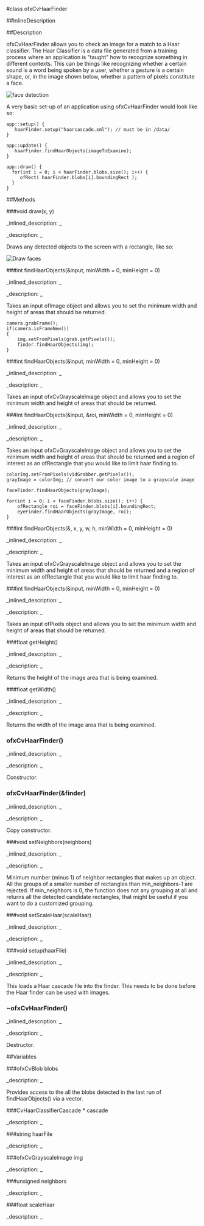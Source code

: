 #class ofxCvHaarFinder


<!--
_visible: True_
_advanced: False_
_istemplated: False_
-->

##InlineDescription






##Description

ofxCvHaarFinder allows you to check an image for a match to a Haar classifier. The Haar Classifier is a data file generated from a training process where an application is "taught" how to recognize something in different contexts. This can be things like recognizing whether a certain sound is a word being spoken by a user, whether a gesture is a certain shape, or, in the image shown below, whether a pattern of pixels constitute a face.

![face detection](face_detection.jpg "Face detection on a photograph")

A very basic set-up of an application using ofxCvHaarFinder would look like so:

~~~~{.cpp}
app::setup() {
   haarFinder.setup("haarcascade.xml"); // must be in /data/
}

app::update() {
   haarFinder.findHaarObjects(imageToExamine);
}

app::draw() {
  for(int i = 0; i < haarFinder.blobs.size(); i++) {
     ofRect( haarFinder.blobs[i].boundingRect );
  }
}

~~~~





##Methods



###void draw(x, y)

<!--
_syntax: draw(x, y)_
_name: draw_
_returns: void_
_returns_description: _
_parameters: float x, float y_
_access: public_
_version_started: 007_
_version_deprecated: _
_summary: _
_constant: False_
_static: False_
_visible: True_
_advanced: False_
-->

_inlined_description: _








_description: _


Draws any detected objects to the screen with a rectangle, like so:

![Draw faces](draw_facedetection.jpg "Detecting faces.")







<!----------------------------------------------------------------------------->

###int findHaarObjects(&input, minWidth = 0, minHeight = 0)

<!--
_syntax: findHaarObjects(&input, minWidth = 0, minHeight = 0)_
_name: findHaarObjects_
_returns: int_
_returns_description: _
_parameters: ofImage &input, int minWidth=0, int minHeight=0_
_access: public_
_version_started: 007_
_version_deprecated: _
_summary: _
_constant: False_
_static: False_
_visible: True_
_advanced: False_
-->

_inlined_description: _








_description: _


Takes an input ofImage object and allows you to set the minimum width and height of areas that should be returned.

~~~~{.cpp}
camera.grabFrame();
if(camera.isFrameNew())
{
	img.setFromPixels(grab.getPixels());
	finder.findHaarObjects(img);
}
~~~~







<!----------------------------------------------------------------------------->

###int findHaarObjects(&input, minWidth = 0, minHeight = 0)

<!--
_syntax: findHaarObjects(&input, minWidth = 0, minHeight = 0)_
_name: findHaarObjects_
_returns: int_
_returns_description: _
_parameters: const ofxCvGrayscaleImage &input, int minWidth=0, int minHeight=0_
_access: public_
_version_started: 007_
_version_deprecated: _
_summary: _
_constant: False_
_static: False_
_visible: True_
_advanced: False_
-->

_inlined_description: _








_description: _


Takes an input ofxCvGrayscaleImage object and allows you to set the minimum width and height of areas that should be returned.







<!----------------------------------------------------------------------------->

###int findHaarObjects(&input, &roi, minWidth = 0, minHeight = 0)

<!--
_syntax: findHaarObjects(&input, &roi, minWidth = 0, minHeight = 0)_
_name: findHaarObjects_
_returns: int_
_returns_description: _
_parameters: const ofxCvGrayscaleImage &input, ofRectangle &roi, int minWidth=0, int minHeight=0_
_access: public_
_version_started: 007_
_version_deprecated: _
_summary: _
_constant: False_
_static: False_
_visible: True_
_advanced: False_
-->

_inlined_description: _








_description: _


Takes an input ofxCvGrayscaleImage object and allows you to set the minimum width and height of areas that should be returned and a region of interest as an ofRectangle that you would like to limit haar finding to.

~~~~{.cpp}
colorImg.setFromPixels(vidGrabber.getPixels());
grayImage = colorImg; // convert our color image to a grayscale image

faceFinder.findHaarObjects(grayImage);

for(int i = 0; i < faceFinder.blobs.size(); i++) {
	ofRectangle roi = faceFinder.blobs[i].boundingRect;
	eyeFinder.findHaarObjects(grayImage, roi);
}
~~~~







<!----------------------------------------------------------------------------->

###int findHaarObjects(&, x, y, w, h, minWidth = 0, minHeight = 0)

<!--
_syntax: findHaarObjects(&, x, y, w, h, minWidth = 0, minHeight = 0)_
_name: findHaarObjects_
_returns: int_
_returns_description: _
_parameters: const ofxCvGrayscaleImage &, int x, int y, int w, int h, int minWidth=0, int minHeight=0_
_access: public_
_version_started: 007_
_version_deprecated: _
_summary: _
_constant: False_
_static: False_
_visible: True_
_advanced: False_
-->

_inlined_description: _








_description: _


Takes an input ofxCvGrayscaleImage object and allows you to set the minimum width and height of areas that should be returned and a region of interest as an ofRectangle that you would like to limit haar finding to.







<!----------------------------------------------------------------------------->

###int findHaarObjects(&input, minWidth = 0, minHeight = 0)

<!--
_syntax: findHaarObjects(&input, minWidth = 0, minHeight = 0)_
_name: findHaarObjects_
_returns: int_
_returns_description: _
_parameters: ofPixels &input, int minWidth=0, int minHeight=0_
_access: public_
_version_started: 007_
_version_deprecated: _
_summary: _
_constant: False_
_static: False_
_visible: True_
_advanced: False_
-->

_inlined_description: _








_description: _


Takes an input ofPixels object and allows you to set the minimum width and height of areas that should be returned.







<!----------------------------------------------------------------------------->

###float getHeight()

<!--
_syntax: getHeight()_
_name: getHeight_
_returns: float_
_returns_description: _
_parameters: _
_access: public_
_version_started: 007_
_version_deprecated: _
_summary: _
_constant: False_
_static: False_
_visible: True_
_advanced: False_
-->

_inlined_description: _








_description: _


Returns the height of the image area that is being examined.







<!----------------------------------------------------------------------------->

###float getWidth()

<!--
_syntax: getWidth()_
_name: getWidth_
_returns: float_
_returns_description: _
_parameters: _
_access: public_
_version_started: 007_
_version_deprecated: _
_summary: _
_constant: False_
_static: False_
_visible: True_
_advanced: False_
-->

_inlined_description: _








_description: _


Returns the width of the image area that is being examined.







<!----------------------------------------------------------------------------->

### ofxCvHaarFinder()

<!--
_syntax: ofxCvHaarFinder()_
_name: ofxCvHaarFinder_
_returns: _
_returns_description: _
_parameters: _
_access: public_
_version_started: 007_
_version_deprecated: _
_summary: _
_constant: False_
_static: False_
_visible: True_
_advanced: False_
-->

_inlined_description: _








_description: _


Constructor.







<!----------------------------------------------------------------------------->

### ofxCvHaarFinder(&finder)

<!--
_syntax: ofxCvHaarFinder(&finder)_
_name: ofxCvHaarFinder_
_returns: _
_returns_description: _
_parameters: const ofxCvHaarFinder &finder_
_access: public_
_version_started: 007_
_version_deprecated: _
_summary: _
_constant: False_
_static: False_
_visible: True_
_advanced: False_
-->

_inlined_description: _








_description: _


Copy constructor.







<!----------------------------------------------------------------------------->

###void setNeighbors(neighbors)

<!--
_syntax: setNeighbors(neighbors)_
_name: setNeighbors_
_returns: void_
_returns_description: _
_parameters: unsigned neighbors_
_access: public_
_version_started: 007_
_version_deprecated: _
_summary: _
_constant: False_
_static: False_
_visible: True_
_advanced: False_
-->

_inlined_description: _








_description: _


Minimum number (minus 1) of neighbor rectangles that makes up an object. All the groups of a smaller number of rectangles than min_neighbors-1 are rejected. If min_neighbors is 0, the function does not any grouping at all and returns all the detected candidate rectangles, that might be useful if you want to do a customized grouping.







<!----------------------------------------------------------------------------->

###void setScaleHaar(scaleHaar)

<!--
_syntax: setScaleHaar(scaleHaar)_
_name: setScaleHaar_
_returns: void_
_returns_description: _
_parameters: float scaleHaar_
_access: public_
_version_started: 007_
_version_deprecated: _
_summary: _
_constant: False_
_static: False_
_visible: True_
_advanced: False_
-->

_inlined_description: _








_description: _








<!----------------------------------------------------------------------------->

###void setup(haarFile)

<!--
_syntax: setup(haarFile)_
_name: setup_
_returns: void_
_returns_description: _
_parameters: string haarFile_
_access: public_
_version_started: 007_
_version_deprecated: _
_summary: _
_constant: False_
_static: False_
_visible: True_
_advanced: False_
-->

_inlined_description: _








_description: _


This loads a Haar cascade file into the finder. This needs to be done before the Haar finder can be used with images.







<!----------------------------------------------------------------------------->

### ~ofxCvHaarFinder()

<!--
_syntax: ~ofxCvHaarFinder()_
_name: ~ofxCvHaarFinder_
_returns: _
_returns_description: _
_parameters: _
_access: public_
_version_started: 007_
_version_deprecated: _
_summary: _
_constant: False_
_static: False_
_visible: True_
_advanced: False_
-->

_inlined_description: _








_description: _


Destructor.







<!----------------------------------------------------------------------------->

##Variables



###ofxCvBlob blobs

<!--
_name: blobs_
_type: ofxCvBlob_
_access: public_
_version_started: 007_
_version_deprecated: _
_summary: _
_visible: True_
_constant: True_
_advanced: False_
-->

_description: _


Provides access to the all the blobs detected in the last run of findHaarObjects() via a vector<ofxCvBlob>.







<!----------------------------------------------------------------------------->

###CvHaarClassifierCascade * cascade

<!--
_name: cascade_
_type: CvHaarClassifierCascade *_
_access: protected_
_version_started: 007_
_version_deprecated: _
_summary: _
_visible: True_
_constant: True_
_advanced: False_
-->

_description: _








<!----------------------------------------------------------------------------->

###string haarFile

<!--
_name: haarFile_
_type: string_
_access: protected_
_version_started: 007_
_version_deprecated: _
_summary: _
_visible: True_
_constant: True_
_advanced: False_
-->

_description: _








<!----------------------------------------------------------------------------->

###ofxCvGrayscaleImage img

<!--
_name: img_
_type: ofxCvGrayscaleImage_
_access: protected_
_version_started: 007_
_version_deprecated: _
_summary: _
_visible: True_
_constant: True_
_advanced: False_
-->

_description: _








<!----------------------------------------------------------------------------->

###unsigned neighbors

<!--
_name: neighbors_
_type: unsigned_
_access: protected_
_version_started: 007_
_version_deprecated: _
_summary: _
_visible: True_
_constant: True_
_advanced: False_
-->

_description: _








<!----------------------------------------------------------------------------->

###float scaleHaar

<!--
_name: scaleHaar_
_type: float_
_access: protected_
_version_started: 007_
_version_deprecated: _
_summary: _
_visible: True_
_constant: True_
_advanced: False_
-->

_description: _








<!----------------------------------------------------------------------------->


